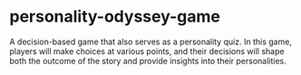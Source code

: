 # personality-odyssey-game
A decision-based game that also serves as a personality quiz. In this game, players will make choices at various points, and their decisions will shape both the outcome of the story and provide insights into their personalities.
